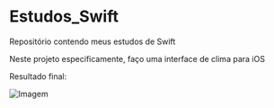 # Estudos_Swift
Repositório contendo meus estudos de Swift

Neste projeto especificamente, faço uma interface de clima para iOS

Resultado final:

![Imagem](https://github.com/vinisoaresdef/Estudos_Swift/blob/master/Screenshot%202023-02-24%20at%2011.13.01.png)
